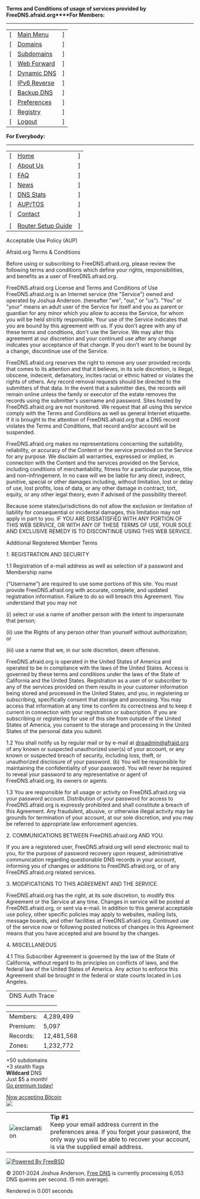 **Terms and Conditions of usage of services provided by FreeDNS.afraid.org****For Members:**

* * *

|     |     |     |
| --- | --- | --- |
| \[  | [Main Menu](http://freedns.afraid.org/menu/) | \]  |
| \[  | [Domains](http://freedns.afraid.org/domain/) | \]  |
| \[  | [Subdomains](http://freedns.afraid.org/subdomain/) | \]  |
| \[  | [Web Forward](http://freedns.afraid.org/redirect/) | \]  |
| \[  | [Dynamic DNS](http://freedns.afraid.org/dynamic/) | \]  |
| \[  | [IPv6 Reverse](http://freedns.afraid.org/reverse/) | \]  |
| \[  | [Backup DNS](http://freedns.afraid.org/secondary/) | \]  |
| \[  | [Preferences](http://freedns.afraid.org/profile/) | \]  |
| \[  | [Registry](http://freedns.afraid.org/domain/registry/) | \]  |
| \[  | [Logout](http://freedns.afraid.org/logout/) | \]  |

  
  
**For Everybody:**

* * *

|     |     |     |
| --- | --- | --- |
| \[  | [Home](http://freedns.afraid.org/) | \]  |
| \[  | [About Us](http://freedns.afraid.org/about-us/) | \]  |
| \[  | [FAQ](http://freedns.afraid.org/faq/) | \]  |
| \[  | [News](http://freedns.afraid.org/news/) | \]  |
| \[  | [DNS Stats](http://freedns.afraid.org/stats/) | \]  |
| \[  | [AUP/TOS](http://freedns.afraid.org/signup/aup/) | \]  |
| \[  | [Contact](http://freedns.afraid.org/contact/) | \]  |
|     |     |
| \[  | [Router Setup Guide](http://freedns.afraid.org/guide/dd-wrt/) | \]  |

  
  
  

Acceptable Use Policy (AUP)  
  
Afraid.org Terms & Conditions  
  
Before using or subscribing to FreeDNS.afraid.org, please review the following terms and conditions which define your rights, responsibilities, and benefits as a user of FreeDNS.afraid.org.  
  
FreeDNS.afraid.org License and Terms and Conditions of Use FreeDNS.afraid.org is an Internet service (the "Service") owned and operated by Joshua Anderson. (hereafter "we", "our," or "us"). "You" or "your" means an adult user of the Service for itself and you as parent or guardian for any minor which you allow to access the Service, for whom you will be held strictly responsible. Your use of the Service indicates that you are bound by this agreement with us. If you don't agree with any of these terms and conditions, don't use the Service. We may alter this agreement at our discretion and your continued use after any change indicates your acceptance of that change. If you don't want to be bound by a change, discontinue use of the Service.  
  
FreeDNS.afraid.org reserves the right to remove any user provided records that comes to its attention and that it believes, in its sole discretion, is illegal, obscene, indecent, defamatory, incites racial or ethnic hatred or violates the rights of others. Any record removal requests should be directed to the submitters of that data. In the event that a submitter dies, the records will remain online unless the family or executor of the estate removes the records using the submitter's username and password. Sites hosted by FreeDNS.afraid.org are not monitored. We request that all using this service comply with the Terms and Conditions as well as general Internet etiquette. If it is brought to the attention of FreeDNS.afraid.org that a DNS record violates the Terms and Conditions, that record and/or account will be suspended.  
  
FreeDNS.afraid.org makes no representations concerning the suitability, reliability, or accuracy of the Content or the service provided on the Service for any purpose. We disclaim all warranties, expressed or implied, in connection with the Content and the services provided on the Service, including conditions of merchantability, fitness for a particular purpose, title and non-infringement. In no case will we be liable for any direct, indirect, punitive, special or other damages including, without limitation, lost or delay of use, lost profits, loss of data, or any other damage in contract, tort, equity, or any other legal theory, even if advised of the possibility thereof.  
  
Because some states/jurisdictions do not allow the exclusion or limitation of liability for consequential or incidental damages, this limitation may not apply in part to you. IF YOU ARE DISSATISFIED WITH ANY PORTION OF THIS WEB SERVICE, OR WITH ANY OF THESE TERMS OF USE, YOUR SOLE AND EXCLUSIVE REMEDY IS TO DISCONTINUE USING THIS WEB SERVICE.  
  
Additional Registered Member Terms  
  
1\. REGISTRATION AND SECURITY  
  
1.1 Registration of e-mail address as well as selection of a password and Membership name  
  
("Username") are required to use some portions of this site. You must provide FreeDNS.afraid.org with accurate, complete, and updated registration information. Failure to do so will breach this Agreement. You understand that you may not  
  
(i) select or use a name of another person with the intent to impersonate that person;  
  
(ii) use the Rights of any person other than yourself without authorization; or  
  
(iii) use a name that we, in our sole discretion, deem offensive.  
  
FreeDNS.afraid.org is operated in the United States of America and operated to be in compliance with the laws of the United States. Access is governed by these terms and conditions under the laws of the State of California and the United States. Registration as a user of or subscriber to any of the services provided on them results in your customer information being stored and processed in the United States, and you, in registering or subscribing, specifically consent that storage and processing. You may access that information at any time to confirm its correctness and to keep it current in connection with your registration or subscription. If you are subscribing or registering for use of this site from outside of the United States of America, you consent to the storage and processing in the United States of the personal data you submit.  
  
1.2 You shall notify us by regular mail or by e-mail at dnsadmin@afraid.org of any known or suspected unauthorized user(s) of your account, or any known or suspected breach of security, including loss, theft, or unauthorized disclosure of your password. (b) You will be responsible for maintaining the confidentiality of your password. You will never be required to reveal your password to any representative or agent of FreeDNS.afraid.org, its owners or agents.  
  
1.3 You are responsible for all usage or activity on FreeDNS.afraid.org via your password account. Distribution of your password for access to FreeDNS.afraid.org is expressly prohibited and shall constitute a breach of this Agreement. Any fraudulent, abusive, or otherwise illegal activity may be grounds for termination of your account, at our sole discretion, and you may be referred to appropriate law enforcement agencies.  
  
2\. COMMUNICATIONS BETWEEN FreeDNS.afraid.org AND YOU.  
  
If you are a registered user, FreeDNS.afraid.org will send electronic mail to you, for the purpose of password recovery upon request, administrative communication regarding questionable DNS records in your account, informing you of changes or additions to FreeDNS.afraid.org, or of any FreeDNS.afraid.org related services.  
  
3\. MODIFICATIONS TO THIS AGREEMENT AND THE SERVICE.  
  
FreeDNS.afraid.org has the right, at its sole discretion, to modify this Agreement or the Service at any time. Changes in service will be posted at FreeDNS.afraid.org, or sent via e-mail. In addition to this general acceptable use policy, other specific policies may apply to websites, mailing lists, message boards, and other facilities at FreeDNS.afraid.org. Continued use of the service now or following posted notices of changes in this Agreement means that you have accepted and are bound by the changes.  
  
4\. MISCELLANEOUS  
  
4.1 This Subscriber Agreement is governed by the law of the State of California, without regard to its principles on conflicts of laws, and the federal law of the United States of America. Any action to enforce this Agreement shall be brought in the federal or state courts located in Los Angeles.  
  

  

|     |
| --- |
| DNS Auth Trace |
|     |
|     |     |

|     |     |
| --- | --- |
| Members: | 4,289,499 |
| Premium: | 5,097 |
| Records: | 12,481,568 |
| Zones: | 1,232,772 |

  

+50 subdomains  
+3 stealth flags  
**Wildcard** DNS  
Just $5 a month!  
[Go premium today!](http://freedns.afraid.org/premium/)  
  

[Now accepting Bitcoin](http://freedns.afraid.org/premium/bitcoin/)  
[![](/images/bitcoin-logo.jpg)](http://freedns.afraid.org/premium/bitcoin/)  
  

|     |     |
| --- | --- |
| ![exclamation](/images/exclaim.gif) | **Tip #1**  <br>Keep your email address current in the preferences area. If you forget your password, the only way you will be able to recover your account, is via the supplied email address. |

[![Powered By FreeBSD](/images/powerani.gif)](http://www.freebsd.org/)

© 2001-2024 Joshua Anderson, [Free DNS](http://freedns.afraid.org/) is currently processing 6,053 DNS queries per second. (5 min average).  

Rendered in 0.001 seconds